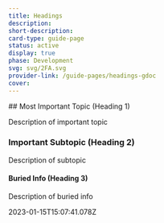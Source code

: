 ```yaml
---
title: Headings
description: 
short-description: 
card-type: guide-page
status: active
display: true
phase: Development
svg: svg/2FA.svg
provider-link: /guide-pages/headings-gdoc
cover: 
---
```

<div class="content-section">
<div class="section-container" markdown="1">
## Most Important Topic (Heading 1)


Description of important topic

### Important Subtopic (Heading 2)


Description of subtopic

#### Buried Info (Heading 3)


Description of buried info
</div>
</div> 2023-01-15T15:07:41.078Z